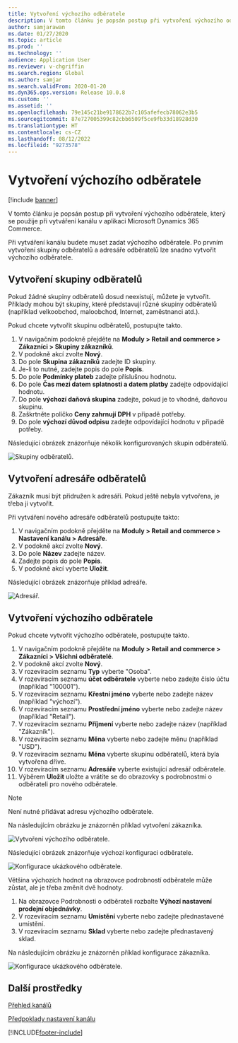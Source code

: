 ```yaml
---
title: Vytvoření výchozího odběratele
description: V tomto článku je popsán postup při vytvoření výchozího odběratele, který se použije při vytváření kanálu v aplikaci Microsoft Dynamics 365 Commerce.
author: samjarawan
ms.date: 01/27/2020
ms.topic: article
ms.prod: ''
ms.technology: ''
audience: Application User
ms.reviewer: v-chgriffin
ms.search.region: Global
ms.author: samjar
ms.search.validFrom: 2020-01-20
ms.dyn365.ops.version: Release 10.0.8
ms.custom: ''
ms.assetid: ''
ms.openlocfilehash: 79e145c21be9178622b7c105afefecb78062e3b5
ms.sourcegitcommit: 87e727005399c82cbb6509f5ce9fb33d18928d30
ms.translationtype: HT
ms.contentlocale: cs-CZ
ms.lasthandoff: 08/12/2022
ms.locfileid: "9273578"
---
```

# <a name="create-a-default-customer"></a>Vytvoření výchozího odběratele

[!include [banner](includes/banner.md)]

V tomto článku je popsán postup při vytvoření výchozího odběratele, který se použije při vytváření kanálu v aplikaci Microsoft Dynamics 365 Commerce.

Při vytváření kanálu budete muset zadat výchozího odběratele. Po prvním vytvoření skupiny odběratelů a adresáře odběratelů lze snadno vytvořit výchozího odběratele.

## <a name="create-a-customer-group"></a>Vytvoření skupiny odběratelů

Pokud žádné skupiny odběratelů dosud neexistují, můžete je vytvořit. Příklady mohou být skupiny, které představují různé skupiny odběratelů (například velkoobchod, maloobchod, Internet, zaměstnanci atd.).

Pokud chcete vytvořit skupinu odběratelů, postupujte takto.

1. V navigačním podokně přejděte na **Moduly \> Retail and commerce \> Zákazníci \> Skupiny zákazníků**.
1. V podokně akcí zvolte **Nový**.
1. Do pole **Skupina zákazníků** zadejte ID skupiny.
1. Je-li to nutné, zadejte popis do pole **Popis**.
1. Do pole **Podmínky plateb** zadejte příslušnou hodnotu.
1. Do pole **Čas mezi datem splatnosti a datem platby** zadejte odpovídající hodnotu.
1. Do pole **výchozí daňová skupina** zadejte, pokud je to vhodné, daňovou skupinu.
1. Zaškrtněte políčko **Ceny zahrnují DPH** v připadě potřeby.
1. Do pole **výchozí důvod odpisu** zadejte odpovídající hodnotu v připadě potřeby.

Následující obrázek znázorňuje několik konfigurovaných skupin odběratelů.

![Skupiny odběratelů.](media/customer-groups.png)

## <a name="create-a-customer-address-book"></a>Vytvoření adresáře odběratelů

Zákazník musí být přidružen k adresáři. Pokud ještě nebyla vytvořena, je třeba ji vytvořit.

Při vytváření nového adresáře odběratelů postupujte takto:

1. V navigačním podokně přejděte na **Moduly \> Retail and commerce \> Nastavení kanálu \> Adresáře**.
1. V podokně akcí zvolte **Nový**.
1. Do pole **Název** zadejte název.
1. Zadejte popis do pole **Popis**.
1. V podokně akcí vyberte **Uložit**.

Následující obrázek znázorňuje příklad adreáře.

![Adresář.](media/address-book.png)

## <a name="create-a-default-customer"></a>Vytvoření výchozího odběratele

Pokud chcete vytvořit výchozího odběratele, postupujte takto.

1. V navigačním podokně přejděte na **Moduly \> Retail and commerce \> Zákazníci \> Všichni odběratelé**.
1. V podokně akcí zvolte **Nový**.
1. V rozevíracím seznamu **Typ** vyberte "Osoba".
1. V rozevíracím seznamu **účet odběratele** vyberte nebo zadejte číslo účtu (například "100001").
1. V rozevíracím seznamu **Křestní jméno** vyberte nebo zadejte název (například "výchozí").
1. V rozevíracím seznamu **Prostřední jméno** vyberte nebo zadejte název (například "Retail").
1. V rozevíracím seznamu **Příjmení** vyberte nebo zadejte název (například "Zákazník").
1. V rozevíracím seznamu **Měna** vyberte nebo zadejte měnu (například "USD").
1. V rozevíracím seznamu **Měna** vyberte skupinu odběratelů, která byla vytvořena dříve.
1. V rozevíracím seznamu **Adresáře** vyberte existující adresář odběratele.
1. Výběrem **Uložit** uložte a vrátíte se do obrazovky s podrobnostmi o odběrateli pro nového odběratele.

> [!NOTE]
> Není nutné přidávat adresu výchozího odběratele.

Na následujícím obrázku je znázorněn příklad vytvoření zákazníka.

![Vytvoření výchozího odběratele.](media/default-customer-creation.png)

Následující obrázek znázorňuje výchozí konfiguraci odběratele.

![Konfigurace ukázkového odběratele.](media/default-customer-configuration1.png)

Většina výchozích hodnot na obrazovce podrobností odběratele může zůstat, ale je třeba změnit dvě hodnoty.

1. Na obrazovce Podrobnosti o odběrateli rozbalte **Výhozí nastavení prodejní objednávky**.
1. V rozevíracím seznamu **Umístění** vyberte nebo zadejte přednastavené umístění.
1. V rozevíracím seznamu **Sklad** vyberte nebo zadejte přednastavený sklad.

Na následujícím obrázku je znázorněn příklad konfigurace zákazníka.

![Konfigurace ukázkového odběratele.](media/default-customer-configuration2.png)

## <a name="additional-resources"></a>Další prostředky

[Přehled kanálů](channels-overview.md)

[Předpoklady nastavení kanálu](channels-prerequisites.md)


[!INCLUDE[footer-include](../includes/footer-banner.md)]
